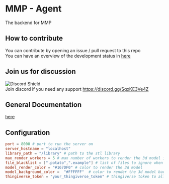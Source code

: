 # MMP - Agent
The backend for MMP

## How to contribute
You can contribute by opening an issue / pull request to this repo  
You can have an overview of the development status in [here](https://github.com/orgs/Maker-Management-Platform/projects/1)

## Join us for discussion
![Discord Shield](https://discordapp.com/api/guilds/1013417395777450034/widget.png?style=shield)  
Join discord if you need any support https://discord.gg/SqxKE3Ve4Z


## General Documentation
[here](https://github.com/Maker-Management-Platform/docs)

## Configuration

```toml	
port = 8000 # port to run the server on
server_hostname = "localhost"
library_path = "/library" # path to the stl library
max_render_workers = 5 # max number of workers to render the 3d model images in parallel shouldn't exceed the number of cpu cores
file_blacklist = [".potato",".example"] # list of files to ignore when searching for stl and assets files in the library_path
model_render_color = "#167DF0" # color to render the 3d model
model_background_color =  "#FFFFFF"  # color to render the 3d model background
thingiverse_token = "your_thingiverse_token" # thingiverse token to allow the import of thingiverse projects

```

